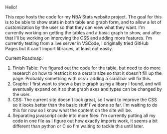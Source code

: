 Hello!

This repo hosts the code for my NBA Stats website project. The goal for this is to be able to show stats in both table and graph form, and to allow a lot of customization by the user so that they can view what they want. I'm currently working on getting the tables and a basic graph to show, and after that I'll be working on improving the CSS and adding more features. I'm currently testing from a live server in VSCode, I originally tried GitHub Pages but it can't import libraries, at least not easily.

Current Roadmap:
1. Finish Table: I've figured out the code for the table, but need to do more research on how to restrict it to a certain size so that it doesn't fill up the page. Probably something with css + adding a scrollbar will fix this. 
2. Graphs: I first want to show a basic graph using a libary I found, and will eventually expand on it so that graph axes and types can be changed by the user.
3. CSS: The current site doesn't look great, so I want to improve the CSS so it looks better than the basic stuff I've done so far. I'm waiting to do this for now so I know what the content on the site will be.
4. Separating javascript code into more files: I'm currently putting all my code in one file as I figure out how exactly imports work, it seems a bit different than python or C so I'm waiting to tackle this until later. 
